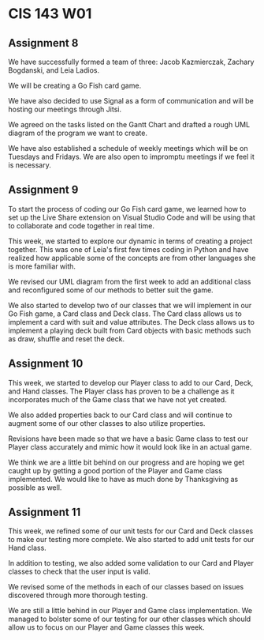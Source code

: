 # CIS 143 W01

## Assignment 8
We have successfully formed a team of three: Jacob Kazmierczak, Zachary Bogdanski, and Leia Ladios. 

We will be creating a Go Fish card game. 

We have also decided to use Signal as a form of communication and will be hosting our meetings through Jitsi. 

We agreed on the tasks listed on the Gantt Chart and drafted a rough UML diagram of the program we want to create. 

We have also established a schedule of weekly meetings which will be on Tuesdays and Fridays. We are also open to impromptu meetings if we feel it is necessary.

## Assignment 9
To start the process of coding our Go Fish card game, we learned how to set up the Live Share extension on Visual Studio Code and will be using that 
to collaborate and code together in real time. 

This week, we started to explore our dynamic in terms of creating a project together. This was one of Leia's first few times coding in Python and have realized how applicable some of the concepts are from other languages she is more familiar with.

We revised our UML diagram from the first week to add an additional class and reconfigured some of our methods to better suit the game.

We also started to develop two of our classes that we will implement in our Go Fish game, a Card class and Deck class. The Card class allows us to implement a card with suit and value attributes. The Deck class allows us to implement a playing deck built from Card objects with basic methods such as draw, shuffle and reset the deck.

## Assignment 10
This week, we started to develop our Player class to add to our Card, Deck, and Hand classes. The Player class has proven to be a challenge as it incorporates much of the Game class that we have not yet created. 

We also added properties back to our Card class and will continue to augment some of our other classes to also utilize properties.

Revisions have been made so that we have a basic Game class to test our Player class accurately and mimic how it would look like in an actual game. 

We think we are a little bit behind on our progress and are hoping we get caught up by getting a good portion of the Player and Game class implemented. We would like to have as much done by Thanksgiving as possible as well. 

## Assignment 11
This week, we refined some of our unit tests for our Card and Deck classes to make our testing more complete. We also started to add unit tests for our Hand class. 

In addition to testing, we also added some validation to our Card and Player classes to check that the user input is valid.

We revised some of the methods in each of our classes based on issues discovered through more thorough testing.

We are still a little behind in our Player and Game class implementation. We managed to bolster some of our testing for our other classes which should allow us to focus on our Player and Game classes this week.
